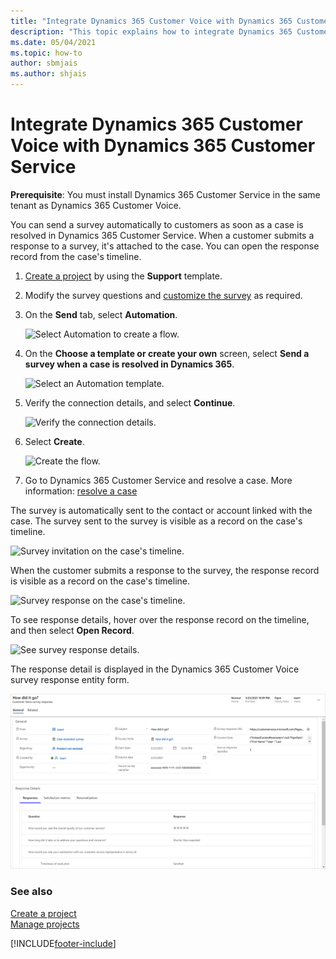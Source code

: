 ```yaml
---
title: "Integrate Dynamics 365 Customer Voice with Dynamics 365 Customer Service | MicrosoftDocs"
description: "This topic explains how to integrate Dynamics 365 Customer Voice with Dynamics 365 Customer Service and send a survey automatically to customers on case resolution."
ms.date: 05/04/2021
ms.topic: how-to
author: sbmjais
ms.author: shjais
---
```


# Integrate Dynamics 365 Customer Voice with Dynamics 365 Customer Service

**Prerequisite**: You must install Dynamics 365 Customer Service in the same tenant as Dynamics 365 Customer Voice. 

You can send a survey automatically to customers as soon as a case is resolved in Dynamics 365 Customer Service. When a customer submits a response to a survey, it's attached to the case. You can open the response record from the case's timeline.

1.	[Create a project](create-project.md) by using the **Support** template.

2.	Modify the survey questions and [customize the survey](create-survey.md#customize-a-survey) as required.

3.	On the **Send** tab, select **Automation**.

    ![Select Automation to create a flow.](media/select-automation.png "Select Automation to create a flow")

4.	On the **Choose a template or create your own** screen, select **Send a survey when a case is resolved in Dynamics 365**.

    ![Select an Automation template.](media/select-automation-template.png "Select an Automation template")

5.	Verify the connection details, and select **Continue**.

    ![Verify the connection details.](media/verify-connection.png "Verify the connection details")

6.	Select **Create**.

    ![Create the flow.](media/create-flow.png "Create the flow")

7.	Go to Dynamics 365 Customer Service and resolve a case. More information: [resolve a case](/dynamics365/customer-service/customer-service-hub-user-guide-resolve-cancel-reassign-a-case)

The survey is automatically sent to the contact or account linked with the case. The survey sent to the survey is visible as a record on the case's timeline.

![Survey invitation on the case's timeline.](media/survey-case-timeline.png "Survey invitation on the case's timeline")

When the customer submits a response to the survey, the response record is visible as a record on the case's timeline.

![Survey response on the case's timeline.](media/survey-response-case-timeline.png "Survey response on the case's timeline")

To see response details, hover over the response record on the timeline, and then select **Open Record**.

![See survey response details.](media/response-details-timeline.png "See survey response details")

The response detail is displayed in the Dynamics 365 Customer Voice survey response entity form.

![See survey response details in Dynamics 365.](media/response-record-crm.png "See survey response details in Dynamics 365")

### See also

[Create a project](create-project.md)<br>
[Manage projects](manage-projects.md)

[!INCLUDE[footer-include](includes/footer-banner.md)]
